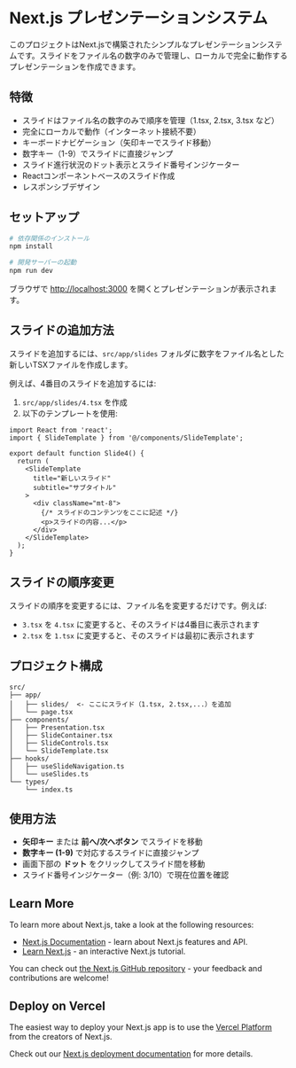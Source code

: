 # Next.js プレゼンテーションシステム

このプロジェクトはNext.jsで構築されたシンプルなプレゼンテーションシステムです。スライドをファイル名の数字のみで管理し、ローカルで完全に動作するプレゼンテーションを作成できます。

## 特徴

- スライドはファイル名の数字のみで順序を管理（1.tsx, 2.tsx, 3.tsx など）
- 完全にローカルで動作（インターネット接続不要）
- キーボードナビゲーション（矢印キーでスライド移動）
- 数字キー（1-9）でスライドに直接ジャンプ
- スライド進行状況のドット表示とスライド番号インジケーター
- Reactコンポーネントベースのスライド作成
- レスポンシブデザイン

## セットアップ

```bash
# 依存関係のインストール
npm install

# 開発サーバーの起動
npm run dev
```

ブラウザで [http://localhost:3000](http://localhost:3000) を開くとプレゼンテーションが表示されます。

## スライドの追加方法

スライドを追加するには、`src/app/slides` フォルダに数字をファイル名とした新しいTSXファイルを作成します。

例えば、4番目のスライドを追加するには:

1. `src/app/slides/4.tsx` を作成
2. 以下のテンプレートを使用:

```tsx
import React from 'react';
import { SlideTemplate } from '@/components/SlideTemplate';

export default function Slide4() {
  return (
    <SlideTemplate
      title="新しいスライド"
      subtitle="サブタイトル"
    >
      <div className="mt-8">
        {/* スライドのコンテンツをここに記述 */}
        <p>スライドの内容...</p>
      </div>
    </SlideTemplate>
  );
}
```

## スライドの順序変更

スライドの順序を変更するには、ファイル名を変更するだけです。例えば:

- `3.tsx` を `4.tsx` に変更すると、そのスライドは4番目に表示されます
- `2.tsx` を `1.tsx` に変更すると、そのスライドは最初に表示されます

## プロジェクト構成

```
src/
├── app/
│   ├── slides/  <- ここにスライド（1.tsx, 2.tsx,...）を追加
│   └── page.tsx
├── components/
│   ├── Presentation.tsx
│   ├── SlideContainer.tsx
│   ├── SlideControls.tsx
│   └── SlideTemplate.tsx
├── hooks/
│   ├── useSlideNavigation.ts
│   └── useSlides.ts
└── types/
    └── index.ts
```

## 使用方法

- **矢印キー** または **前へ/次へボタン** でスライドを移動
- **数字キー (1-9)** で対応するスライドに直接ジャンプ
- 画面下部の **ドット** をクリックしてスライド間を移動
- スライド番号インジケーター（例: 3/10）で現在位置を確認

## Learn More

To learn more about Next.js, take a look at the following resources:

- [Next.js Documentation](https://nextjs.org/docs) - learn about Next.js features and API.
- [Learn Next.js](https://nextjs.org/learn) - an interactive Next.js tutorial.

You can check out [the Next.js GitHub repository](https://github.com/vercel/next.js) - your feedback and contributions are welcome!

## Deploy on Vercel

The easiest way to deploy your Next.js app is to use the [Vercel Platform](https://vercel.com/new?utm_medium=default-template&filter=next.js&utm_source=create-next-app&utm_campaign=create-next-app-readme) from the creators of Next.js.

Check out our [Next.js deployment documentation](https://nextjs.org/docs/app/building-your-application/deploying) for more details.
